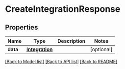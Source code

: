# CreateIntegrationResponse


## Properties
Name | Type | Description | Notes
------------ | ------------- | ------------- | -------------
**data** | [**Integration**](Integration.md) |  | [optional] 

[[Back to Model list]](../README.md#documentation-for-models) [[Back to API list]](../README.md#documentation-for-api-endpoints) [[Back to README]](../README.md)


